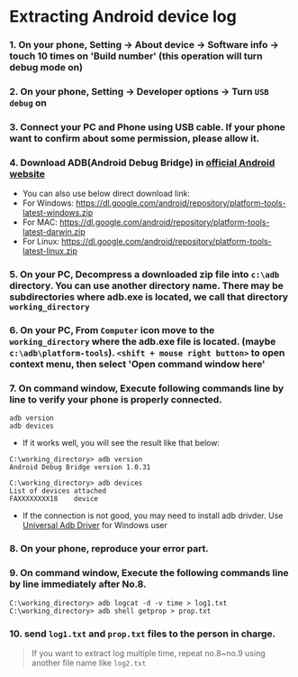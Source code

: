 # Extracting Android device log

### 1. On your phone, Setting -> About device -> Software info -> touch 10 times on 'Build number' (this operation will turn debug mode on)

### 2. On your phone, Setting -> Developer options -> Turn `USB debug` on

### 3. Connect your PC and Phone using USB cable. If your phone want to confirm about some permission, please allow it.

### 4. Download ADB(Android Debug Bridge) in [official Android website][official_android_website]
- You can also use below direct download link:
- For Windows: https://dl.google.com/android/repository/platform-tools-latest-windows.zip
- For MAC: https://dl.google.com/android/repository/platform-tools-latest-darwin.zip
- For Linux: https://dl.google.com/android/repository/platform-tools-latest-linux.zip

### 5. On your PC, Decompress a downloaded zip file into `c:\adb` directory. You can use another directory name. There may be subdirectories where adb.exe is located, we call that directory `working_directory`

### 6. On your PC, From `Computer` icon move to the `working_directory` where the adb.exe file is located. (maybe `c:\adb\platform-tools`). `<shift + mouse right button>` to open context menu, then select 'Open command window here'

### 7. On command window, Execute following commands line by line to verify your phone is properly connected.
```
adb version
adb devices
```

- If it works well, you will see the result like that below:

```
C:\working_directory> adb version
Android Debug Bridge version 1.0.31

C:\working_directory> adb devices
List of devices attached
FAXXXXXXXX18    device
```

- If the connection is not good, you may need to install adb drivder. Use [Universal Adb Driver][universal_adb_driver] for Windows user 

### 8. On your phone, reproduce your error part.

### 9. On command window, Execute the following commands line by line immediately after No.8.
```
C:\working_directory> adb logcat -d -v time > log1.txt
C:\working_directory> adb shell getprop > prop.txt
```

### 10. send `log1.txt` and `prop.txt` files to the person in charge.

> If you want to extract log multiple time, repeat no.8~no.9 using another file name like `log2.txt`


[official_android_website]: https://developer.android.com/studio/releases/platform-tools.html
[universal_adb_driver]: https://github.com/b6pzeusbc54tvhw5jgpyw8pwz2x6gs/about-debug/raw/master/android/universaladbdriver_v4.0.zip
